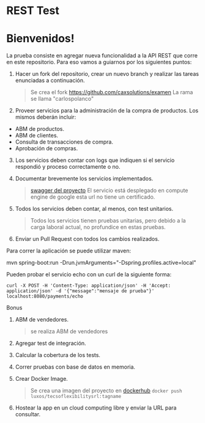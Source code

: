 # REST Test

# Bienvenidos!

La prueba consiste en agregar nueva funcionalidad a la API REST que corre en este repositorio. Para eso vamos a guiarnos por los siguientes puntos:

1) Hacer un fork del repositorio, crear un nuevo branch y realizar las tareas enunciadas a continuación.
	> Se crea el fork https://github.com/caxsolutions/examen
	La rama se llama "carlospolanco"

2) Proveer servicios para la administración de la compra de productos. Los mismos deberán incluir:
- ABM de productos.
- ABM de clientes.
- Consulta de transacciones de compra.
- Aprobación de compras.
 
3) Los servicios deben contar con logs que indiquen si el servicio respondió y proceso correctamente o no.
  
4) Documentar brevemente los servicios implementados.
	>[swagger del proyecto](http://104.197.232.113:8090/payments/swagger-ui/index.html?url=/payments/v3/api-docs)
	El servicio está desplegado en compute engine de google
	esta url no tiene un certificado.
5) Todos los servicios deben contar, al menos, con test unitarios.
	 > Todos los servicios tienen pruebas unitarias, pero debido a la carga laboral actual, no profundice en estas pruebas.
6) Enviar un Pull Request con todos los cambios realizados. 

Para correr la aplicación se puede utilizar maven: 

mvn spring-boot:run -Drun.jvmArguments="-Dspring.profiles.active=local"

Pueden probar el servicio echo con un curl de la siguiente forma:

`curl -X POST -H 'Content-Type: application/json' -H 'Accept: application/json' -d '{"message":"mensaje de prueba"}' localhost:8080/payments/echo`

Bonus

1) ABM de vendedores.
	>se realiza ABM de vendedores
2) Agregar test de integración.
3) Calcular la cobertura de los tests.
4) Correr pruebas con base de datos en memoria.
5) Crear Docker Image.
	>Se crea una imagen del proyecto en [dockerhub](https://hub.docker.com/repository/docker/luxos/tecsoflexibilitysrl)
	`docker push luxos/tecsoflexibilitysrl:tagname`

6) Hostear la app en un cloud computing libre y enviar la URL para consultar.


